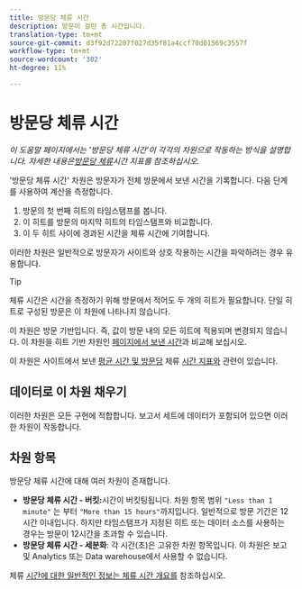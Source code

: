 ```yaml
---
title: 방문당 체류 시간
description: 방문이 걸린 총 시간입니다.
translation-type: tm+mt
source-git-commit: d3f92d72207f027d35f81a4ccf70d01569c3557f
workflow-type: tm+mt
source-wordcount: '302'
ht-degree: 11%

---
```



# 방문당 체류 시간

*이 도움말 페이지에서는 &#39;방문당 체류 시간&#39;이 각각의 차원으로 작동하는 방식을 설명합니다. 자세한 내용은[방문당 체류](../metrics/time-spent-per-visit.md)시간 지표를 참조하십시오.*

&#39;방문당 체류 시간&#39; 차원은 방문자가 전체 방문에서 보낸 시간을 기록합니다. 다음 단계를 사용하여 계산을 측정합니다.

1. 방문의 첫 번째 히트의 타임스탬프를 봅니다.
2. 이 히트를 방문의 마지막 히트의 타임스탬프와 비교합니다.
3. 이 두 히트 사이에 경과된 시간을 체류 시간에 기여합니다.

이러한 차원은 일반적으로 방문자가 사이트와 상호 작용하는 시간을 파악하려는 경우 유용합니다.

>[!TIP]
>
>체류 시간은 시간을 측정하기 위해 방문에서 적어도 두 개의 히트가 필요합니다. 단일 히트로 구성된 방문은 이 차원에 나타나지 않습니다.

이 차원은 방문 기반입니다. 즉, 값이 방문 내의 모든 히트에 적용되며 변경되지 않습니다. 이 차원을 히트 기반 차원인 [페이지에서 보낸 시간](time-spent-on-page.md)과 비교해 보십시오.

이 차원은 사이트에서 보낸 [평균 시간 및 방문당](../metrics/average-time-on-site.md) 체류 [시간 지표와](../metrics/time-spent-per-visit.md) 관련이 있습니다.

## 데이터로 이 차원 채우기

이러한 차원은 모든 구현에 적합합니다. 보고서 세트에 데이터가 포함되어 있으면 이러한 차원이 작동합니다.

## 차원 항목

방문당 체류 시간에 대해 여러 차원이 존재합니다.

* **방문당 체류 시간 - 버킷:**&#x200B;시간이 버킷팅됩니다. 차원 항목 범위 `"Less than 1 minute"` 는 부터 `"More than 15 hours"`까지입니다. 일반적으로 방문 기간은 12시간 이내입니다. 하지만 타임스탬프가 지정된 히트 또는 데이터 소스를 사용하는 경우는 방문이 12시간을 초과할 수 있습니다.
* **방문당 체류 시간 - 세분화**: 각 시간(초)은 고유한 차원 항목입니다. 이 차원은 보고 및 Analytics 또는 Data warehouse에서 사용할 수 없습니다.

체류 [시간에 대한 일반적인 정보는 체류 시간 개요를](../metrics/time-spent.md) 참조하십시오.
